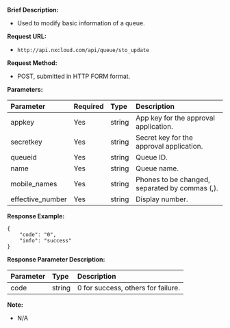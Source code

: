 **Brief Description:**

- Used to modify basic information of a queue.

**Request URL:**
- `http://api.nxcloud.com/api/queue/sto_update`

**Request Method:**
- POST, submitted in HTTP FORM format.

**Parameters:**

| Parameter       | Required | Type   | Description                            |
|:----------------|:---------|:-------|:---------------------------------------|
| appkey          | Yes      | string | App key for the approval application.   |
| secretkey       | Yes      | string | Secret key for the approval application.|
| queueid         | Yes      | string | Queue ID.                              |
| name            | Yes      | string | Queue name.                            |
| mobile_names    | Yes      | string | Phones to be changed, separated by commas (,). |
| effective_number| Yes      | string | Display number.                         |

**Response Example:**

``` 
{
    "code": "0",
    "info": "success"
}
```

**Response Parameter Description:**

| Parameter | Type   | Description                                      |
|:----------|:-------|:-------------------------------------------------|
| code      | string | 0 for success, others for failure.               |

**Note:**
- N/A